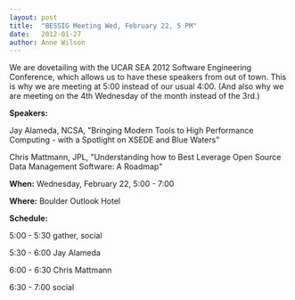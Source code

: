 ```yaml
---
layout: post
title:  "BESSIG Meeting Wed, February 22, 5 PM"
date:   2012-01-27
author: Anne Wilson
---
```

We are dovetailing with the UCAR SEA 2012 Software Engineering Conference, which allows us to have these speakers from out of town.  This is why we are meeting at 5:00 instead of our usual 4:00.   (And also why we are meeting on the 4th Wednesday of the month instead of the 3rd.)

**Speakers:**

Jay Alameda, NCSA, "Bringing Modern Tools to High Performance Computing - with a Spotlight on XSEDE and Blue Waters"

Chris Mattmann, JPL, "Understanding how to Best Leverage Open Source Data Management Software: A Roadmap" 

**When:** Wednesday, February 22, 5:00 - 7:00

**Where:**  Boulder Outlook Hotel

**Schedule:**

5:00 - 5:30 gather, social

5:30 - 6:00 Jay Alameda

6:00 - 6:30 Chris Mattmann

6:30 - 7:00 social